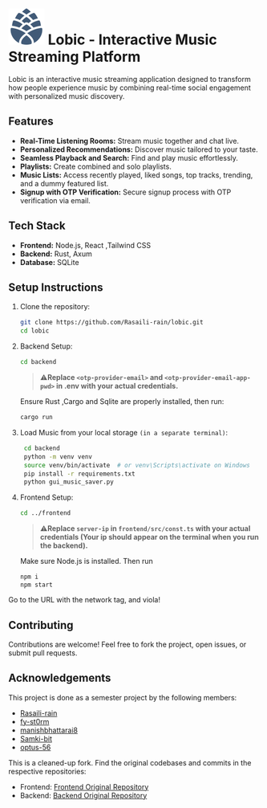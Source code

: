 # ![](frontend/public/navbar/LobicLogo.svg) Lobic - Interactive Music Streaming Platform

Lobic is an interactive music streaming application designed to transform how people experience music by combining real-time social engagement with personalized music discovery.

## Features
- **Real-Time Listening Rooms:** Stream music together and chat live.
- **Personalized Recommendations:** Discover music tailored to your taste.
- **Seamless Playback and Search:** Find and play music effortlessly.
- **Playlists:** Create combined and solo playlists.
- **Music Lists:** Access recently played, liked songs, top tracks, trending, and a dummy featured list.
- **Signup with OTP Verification:** Secure signup process with OTP verification via email.

## Tech Stack
- **Frontend:** Node.js, React ,Tailwind CSS
- **Backend:** Rust, Axum
- **Database:** SQLite

## Setup Instructions
1. Clone the repository:
   ```bash
   git clone https://github.com/Rasaili-rain/lobic.git
   cd lobic
   ```
2. Backend Setup:
   ```bash
   cd backend
   ```
      >⚠️**Replace `<otp-provider-email>` and `<otp-provider-email-app-pwd>` in .env with your actual credentials.**

   Ensure Rust ,Cargo and Sqlite are properly installed, then run:
   ```bash
   cargo run
   ```

3. Load Music from your local storage `(in a separate terminal)`:
   ```bash
    cd backend
    python -m venv venv
    source venv/bin/activate  # or venv\Scripts\activate on Windows
    pip install -r requirements.txt
    python gui_music_saver.py

   ```

4. Frontend Setup:
   ```bash
   cd ../frontend
   ```
	>⚠️**Replace `server-ip`  in `frontend/src/const.ts` with your actual credentials (Your ip should appear on the terminal when you run the backend).**

	Make sure Node.js is installed. Then run

	```
	npm i
	npm start
   ```
  Go to the URL with the network tag, and viola!

## Contributing
Contributions are welcome! Feel free to fork the project, open issues, or submit pull requests.


## Acknowledgements
This project is done as a semester project by the following members:
- [Rasaili-rain](https://github.com/Rasaili-rain)  
- [fy-st0rm](https://github.com/fy-st0rm)
- [manishbhattarai8](https://github.com/manishbhattarai8)
- [Samki-bit](https://github.com/Samki-bit)
- [optus-56](https://github.com/optus-56)

This is a cleaned-up fork. Find the original codebases and commits in the respective repositories:
- Frontend: [Frontend Original Repository](https://github.com/fy-st0rm/Lobic)
- Backend: [Backend Original Repository](https://github.com/Rasaili-rain/Lobic-backend)